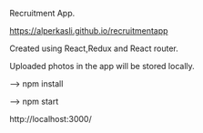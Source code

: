 Recruitment App.

https://alperkasli.github.io/recruitmentapp

Created using React,Redux and React router. 

Uploaded photos in the app will be stored locally.

--> npm install

--> npm start

http://localhost:3000/
